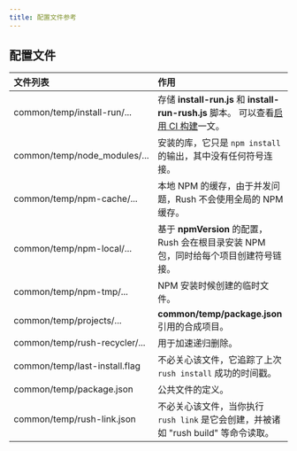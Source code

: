 ```yaml
---
title: 配置文件参考
---
```


## 配置文件

| 文件列表                      | 作用                                                                                                                        |
| :---------------------------- | :-------------------------------------------------------------------------------------------------------------------------- |
| common/temp/install-run/...   | 存储 **install-run.js** 和 **install-run-rush.js** 脚本。 可以查看[启用 CI 构建](../../maintainer/enabling_ci_builds)一文。 |
| common/temp/node_modules/...  | 安装的库，它只是 `npm install` 的输出，其中没有任何符号连接。                                                               |
| common/temp/npm-cache/...     | 本地 NPM 的缓存，由于并发问题，Rush 不会使用全局的 NPM 缓存。                                                               |
| common/temp/npm-local/...     | 基于 **npmVersion** 的配置，Rush 会在根目录安装 NPM 包，同时给每个项目创建符号链接。                                        |
| common/temp/npm-tmp/...       | NPM 安装时候创建的临时文件。                                                                                                |
| common/temp/projects/...      | **common/temp/package.json** 引用的合成项目。                                                                               |
| common/temp/rush-recycler/... | 用于加速递归删除。                                                                                                          |
| common/temp/last-install.flag | 不必关心该文件，它追踪了上次 `rush install` 成功的时间戳。                                                                  |
| common/temp/package.json      | 公共文件的定义。                                                                                                            |
| common/temp/rush-link.json    | 不必关心该文件，当你执行 `rush link` 是它会创建，并被诸如 "rush build" 等命令读取。                                         |
